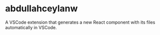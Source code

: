 # abdullahceylanw
A VSCode extension that generates a new React component with its files automatically in VSCode.
